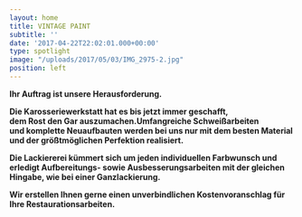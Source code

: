 ```yaml
---
layout: home
title: VINTAGE PAINT
subtitle: ''
date: '2017-04-22T22:02:01.000+00:00'
type: spotlight
image: "/uploads/2017/05/03/IMG_2975-2.jpg"
position: left
---
```

**Ihr Auftrag ist unsere Herausforderung.**

**Die Karosseriewerkstatt hat es bis jetzt immer geschafft,<br>
dem Rost den Gar auszumachen.Umfangreiche Schweißarbeiten<br>
und komplette Neuaufbauten werden bei uns nur mit dem besten Material und der größtmöglichen Perfektion realisiert.**

**Die Lackiererei kümmert sich um jeden individuellen Farbwunsch
und erledigt Aufbereitungs- sowie Ausbesserungsarbeiten mit der gleichen Hingabe, wie bei einer Ganzlackierung.**

**Wir erstellen Ihnen gerne einen unverbindlichen Kostenvoranschlag für Ihre Restaurationsarbeiten.**